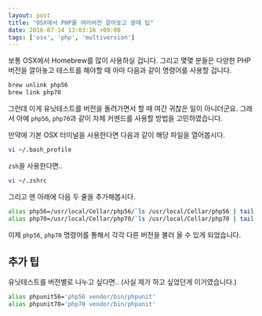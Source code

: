 ```yaml
---
layout: post
title: "OSX에서 PHP를 여러버전 깔아놓고 쓸때 팁"
date: 2016-07-14 13:03:16 +09:00
tags: ['osx', 'php', 'multiversion']
---
```


보통 OSX에서 Homebrew를 많이 사용하실 겁니다. 그리고 몇몇 분들은 다양한 PHP 버전을 깔아놓고 테스트를 해야할 때 아마
다음과 같이 명령어를 사용할 겁니다.

```sh
brew unlink php56
brew link php70
```

그런데 이게 유닛테스트를 버전을 돌려가면서 할 때 여간 귀찮은 일이 아니더군요. 그래서 아예 `php56`, `php70`과 같이 자체
커멘드를 사용할 방법을 고민하였습니다.

만약에 기본 OSX 터미널을 사용한다면 다음과 같이 해당 파일을 열어봅시다.

```sh
vi ~/.bash_profile
```

`zsh`을 사용한다면..

```sh
vi ~/.zshrc
```

그리고 맨 아래에 다음 두 줄을 추가해봅시다.

```sh
alias php56=/usr/local/Cellar/php56/`ls /usr/local/Cellar/php56 | tail -1`/bin/php
alias php70=/usr/local/Cellar/php70/`ls /usr/local/Cellar/php70 | tail -1`/bin/php
```

이제 `php56`, `php70` 명령어를 통해서 각각 다른 버전을 불러 올 수 있게 되었습니다.

## 추가 팁

유닛테스트를 버전별로 나누고 싶다면.. (사실 제가 하고 싶었던게 이거였습니다.)

```sh
alias phpunit56='php56 vendor/bin/phpunit'
alias phpunit70='php70 vendor/bin/phpunit'
```
